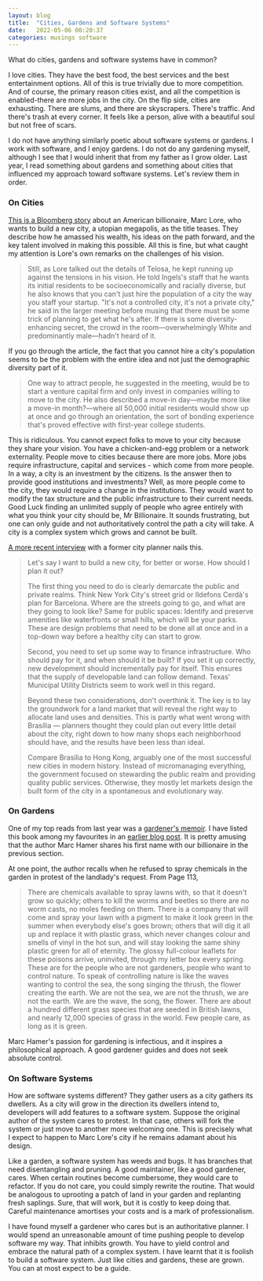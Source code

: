 ```yaml
---
layout: blog
title:  "Cities, Gardens and Software Systems"
date:   2022-05-06 00:20:37
categories: musings software
---
```


What do cities, gardens and software systems have in common?

I love cities. They have the best food, the best services and the best entertainment options. All of this is true trivially due to more competition. And of course, the primary reason cities exist, and all the competition is enabled-there are more jobs in the city. On the flip side, cities are exhausting. There are slums, and there are skyscrapers. There's traffic. And there's trash at every corner. It feels like a person, alive with a beautiful soul but not free of scars.

I do not have anything similarly poetic about software systems or gardens. I work with software, and I enjoy gardens. I do not do any gardening myself, although I see that I would inherit that from my father as I grow older.
Last year, I read something about gardens and something about cities that influenced my approach toward software systems. Let's review them in order.

### On Cities

[This is a Bloomberg story](https://www.bloomberg.com/news/features/2021-09-01/how-diapers-com-founder-marc-lore-plans-to-build-utopian-city-telosa) about an American billionaire, Marc Lore, who wants to build a new city, a utopian megapolis, as the title teases. They describe how he amassed his wealth, his ideas on the path forward, and the key talent involved in making this possible. All this is fine, but what caught my attention is Lore's own remarks on the challenges of his vision.


<blockquote>
Still, as Lore talked out the details of Telosa, he kept running up against the tensions in his vision. He told Ingels's staff that he wants its initial residents to be socioeconomically and racially diverse, but he also knows that you can't just hire the population of a city the way you staff your startup. "It's not a controlled city, it's not a private city," he said in the larger meeting before musing that there must be some trick of planning to get what he's after. If there is some diversity-enhancing secret, the crowd in the room—overwhelmingly White and predominantly male—hadn't heard of it.
</blockquote>

If you go through the article, the fact that you cannot hire a city's population seems to be the problem with the entire idea and not just the demographic diversity part of it.

<blockquote>
One way to attract people, he suggested in the meeting, would be to start a venture capital firm and only invest in companies willing to move to the city. He also described a move-in day—maybe more like a move-in month?—where all 50,000 initial residents would show up at once and go through an orientation, the sort of bonding experience that's proved effective with first-year college students.
</blockquote>

This is ridiculous. You cannot expect folks to move to your city because they share your vision. You have a chicken-and-egg problem or a network externality. People move to cities because there are more jobs. More jobs require infrastructure, capital and services - which come from more people. In a way, a city is an investment by the citizens. Is the answer then to provide good institutions and investments? Well, as more people come to the city, they would require a change in the institutions. They would want to modify the tax structure and the public infrastructure to their current needs. Good Luck finding an unlimited supply of people who agree entirely with what you think your city should be, Mr Billionaire. It sounds frustrating, but one can only guide and not authoritatively control the path a city will take. A city is a complex system which grows and cannot be built.

[A more recent interview](https://www.bloomberg.com/news/articles/2022-04-08/why-don-t-we-just-build-new-cities) with a former city planner nails this.

<blockquote>
Let's say I want to build a new city, for better or worse. How should I plan it out?

The first thing you need to do is clearly demarcate the public and private realms. Think New York City's street grid or Ildefons Cerdà's plan for Barcelona. Where are the streets going to go, and what are they going to look like? Same for public spaces: Identify and preserve amenities like waterfronts or small hills, which will be your parks. These are design problems that need to be done all at once and in a top-down way before a healthy city can start to grow.

Second, you need to set up some way to finance infrastructure. Who should pay for it, and when should it be built? If you set it up correctly, new development should incrementally pay for itself. This ensures that the supply of developable land can follow demand. Texas' Municipal Utility Districts seem to work well in this regard. 

Beyond these two considerations, don't overthink it. The key is to lay the groundwork for a land market that will reveal the right way to allocate land uses and densities. This is partly what went wrong with Brasília — planners thought they could plan out every little detail about the city, right down to how many shops each neighborhood should have, and the results have been less than ideal. 

Compare Brasília to Hong Kong, arguably one of the most successful new cities in modern history. Instead of micromanaging everything, the government focused on stewarding the public realm and providing quality public services. Otherwise, they mostly let markets design the built form of the city in a spontaneous and evolutionary way.
</blockquote>

### On Gardens

One of my top reads from last year was a [gardener's memoir](https://www.goodreads.com/book/show/53176781-seed-to-dust). I have listed this book among my favourites in an [earlier blog post](https://kumar-ayush.com/bposts/2021-in-books.html). It is pretty amusing that the author Marc Hamer shares his first name with our billionaire in the previous section.

At one point, the author recalls when he refused to spray chemicals in the garden in protest of the landlady's request. From Page 113,
<blockquote>
There are chemicals available to spray lawns with, so that it doesn't grow so quickly; others to kill the worms and beetles so there are no worm casts, no moles feeding on them. There is a company that will come and spray your lawn with a pigment to make it look green in the summer when everybody else's goes brown; others that will dig it all up and replace it with plastic grass, which never changes colour and smells of vinyl in the hot sun, and will stay looking the same shiny plastic green for all of eternity. The glossy full-colour leaflets for these poisons arrive, uninvited, through my letter box every spring. These are for the people who are not gardeners, people who want to control nature. To speak of controlling nature is like the waves wanting to control the sea, the song singing the thrush, the flower creating the earth. We are not the sea, we are not the thrush, we are not the earth. We are the wave, the song, the flower. There are about a hundred different grass species that are seeded in British lawns, and nearly 12,000 species of grass in the world. Few people care, as long as it is green.
</blockquote>

Marc Hamer's passion for gardening is infectious, and it inspires a philosophical approach. A good gardener guides and does not seek absolute control.

### On Software Systems

How are software systems different? They gather users as a city gathers its dwellers. As a city will grow in the direction its dwellers intend to, developers will add features to a software system. Suppose the original author of the system cares to protest. In that case, others will fork the system or just move to another more welcoming one. This is precisely what I expect to happen to Marc Lore's city if he remains adamant about his design. 

Like a garden, a software system has weeds and bugs. It has branches that need disentangling and pruning. A good maintainer, like a good gardener, cares. When certain routines become cumbersome, they would care to refactor. If you do not care, you could simply rewrite the routine. That would be analogous to uprooting a patch of land in your garden and replanting fresh saplings. Sure, that will work, but it is costly to keep doing that. Careful maintenance amortises your costs and is a mark of professionalism. 

I have found myself a gardener who cares but is an authoritative planner. I would spend an unreasonable amount of time pushing people to develop software my way. That inhibits growth. You have to yield control and embrace the natural path of a complex system. I have learnt that it is foolish to build a software system. Just like cities and gardens, these are grown. You can at most expect to be a guide.
